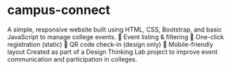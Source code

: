 # campus-connect
A simple, responsive website built using HTML, CSS, Bootstrap, and basic JavaScript to manage college events.  🔹 Event listing &amp; filtering 🔹 One-click registration (static) 🔹 QR code check-in (design only) 🔹 Mobile-friendly layout  Created as part of a Design Thinking Lab project to improve event communication and participation in colleges.
